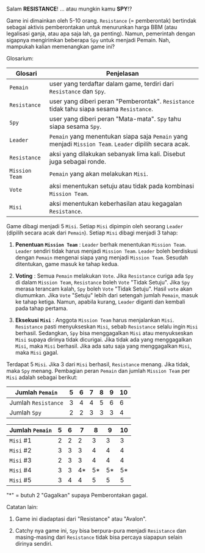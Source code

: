 Salam **RESISTANCE**! ... atau mungkin kamu **SPY**!?

Game ini dimainkan oleh 5-10 orang. `Resistance` (= pemberontak) bertindak sebagai aktivis pemberontakan untuk menurunkan harga BBM (atau legalisasi ganja, atau apa saja lah, ga penting). Namun, pemerintah dengan sigapnya mengirimkan beberapa `Spy` untuk menjadi Pemain. Nah, mampukah kalian memenangkan game ini?

Glosarium:

Glosari | Penjelasan
--------|-----------
`Pemain` | user yang terdaftar dalam game, terdiri dari `Resistance` dan `Spy`.
`Resistance` | user yang diberi peran "Pemberontak". `Resistance` tidak tahu siapa sesama `Resistance`.
`Spy` | user yang diberi peran "Mata-mata". `Spy` tahu siapa sesama `Spy`.
`Leader` | `Pemain` yang menentukan siapa saja `Pemain` yang menjadi `Mission Team`. `Leader` dipilih secara acak.
`Resistance` | aksi yang dilakukan sebanyak lima kali. Disebut juga sebagai ronde.
`Mission Team` | `Pemain` yang akan melakukan `Misi`.
`Vote` | aksi menentukan setuju atau tidak pada kombinasi `Mission Team`.
`Misi` | aksi menentukan keberhasilan atau kegagalan `Resistance`.

Game dibagi menjadi 5 `Misi`. Setiap `Misi` dipimpin oleh seorang `Leader` (dipilih secara acak dari `Pemain`). Setiap `Misi` dibagi menjadi 3 tahap:

1. **Penentuan `Mission Team`** : 
`Leader` berhak menentukan `Mission Team`. `Leader` sendiri tidak harus menjadi `Mission Team`. `Leader` boleh berdiskusi dengan `Pemain` mengenai siapa yang menjadi `Mission Team`. Sesudah ditentukan, game masuk ke tahap kedua.

2. **Voting** : 
Semua `Pemain` melakukan `Vote`. Jika `Resistance` curiga ada `Spy` di dalam `Mission Team`, `Resistance` boleh `Vote` "Tidak Setuju". Jika `Spy` merasa terancam kalah, `Spy` boleh `Vote` "Tidak Setuju". Hasil `vote` akan diumumkan. Jika `Vote` "Setuju" lebih dari setengah jumlah `Pemain`, masuk ke tahap ketiga. Namun, apabila kurang, `Leader` diganti dan kembali pada tahap pertama.

3. **Eksekusi `Misi`** : 
Anggota `Mission Team` harus menjalankan `Misi`. `Resistance` pasti menyukseskan `Misi`, sebab `Resistance` selalu ingin `Misi` berhasil. Sedangkan, `Spy` bisa menggagalkan `Misi` atau menyukseskan `Misi` supaya dirinya tidak dicurigai. Jika tidak ada yang menggagalkan `Misi`, maka `Misi` berhasil. Jika ada satu saja yang menggagalkan `Misi`, maka `Misi` gagal.

Terdapat 5 `Misi`. Jika 3 dari `Misi` berhasil, `Resistance` menang. Jika tidak, maka `Spy` menang. Pembagian peran `Pemain` dan jumlah `Mission Team` per `Misi` adalah sebagai berikut:

Jumlah `Pemain`      | 5 | 6 | 7 | 8 | 9 | 10
---------------------|---|---|---|---|---|----
Jumlah `Resistance` | 3 | 4 | 4 | 5 | 6 | 6
Jumlah `Spy` | 2 | 2 | 3 | 3 | 3 | 4

Jumlah `Pemain`    | 5 | 6 | 7 | 8 | 9 | 10
-------------------|---|---|---|---|---|----
`Misi` #1 | 2 | 2 | 2 | 3 | 3 | 3
`Misi` #2 | 3 | 3 | 3 | 4 | 4 | 4
`Misi` #3 | 2 | 3 | 3 | 4 | 4 | 4
`Misi` #4 | 3 | 3 | 4*| 5*| 5*| 5*
`Misi` #5 | 3 | 4 | 4 | 5 | 5 | 5

"*" = butuh 2 "Gagalkan" supaya Pemberontakan gagal.



Catatan lain:

1. Game ini diadaptasi dari "Resistance" atau "Avalon".

2. Catchy nya game ini, `Spy` bisa berpura-pura menjadi `Resistance` dan masing-masing dari `Resistance` tidak bisa percaya siapapun selain dirinya sendiri.  
